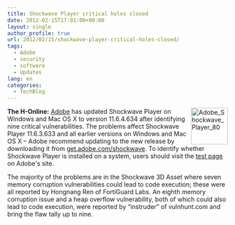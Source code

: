 ```yaml
---
title: Shockwave Player critical holes closed
date: 2012-02-15T17:01:00+00:00
layout: single
author_profile: true
url: 2012/02/15/shockwave-player-critical-holes-closed/
tags:
  - Adobe
  - security
  - software
  - Updates
lang: en
categories: 
  - TechBlog
---
```

[<img title="Adobe_Shockwave_Player_80" border="0" alt="Adobe_Shockwave_Player_80" align="right" src="http://lh3.ggpht.com/-NNHIytX6AzU/Tzvd1S9CfvI/AAAAAAAAExw/UftAm85N-mo/Adobe_Shockwave_Player_80_thumb.png?imgmax=800" width="84" height="84" />](http://lh6.ggpht.com/-PRNBAHlaA7w/TzvdveXVeZI/AAAAAAAAExo/zcX2FNLoM6Y/s1600-h/Adobe_Shockwave_Player_80%25255B2%25255D.png)**The H-Online:** [Adobe](http://adobe.com/) has updated Shockwave Player on Windows and Mac OS X to version 11.6.4.634 after identifying nine critical vulnerabilities. The problems affect Shockwave Player 11.6.3.633 and all earlier versions on Windows and Mac OS X – Adobe recommend updating to the new release by downloading it from [get.adobe.com/shockwave](http://get.adobe.com/shockwave/). To identify whether Shockwave Player is installed on a system, users should visit the [test page](http://www.adobe.com/shockwave/welcome/) on Adobe's site. 

The majority of the problems are in the Shockwave 3D Asset where seven memory corruption vulnerabilities could lead to code execution; these were all reported by Hongnang Ren of FortiGuard Labs. An eighth memory corruption issue and a heap overflow vulnerability, both of which could also lead to code execution, were reported by “instruder” of vulnhunt.com and bring the flaw tally up to nine.